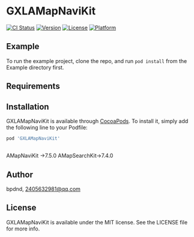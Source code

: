 # GXLAMapNaviKit

[![CI Status](https://img.shields.io/travis/bpdnd/GXLAMapNaviKit.svg?style=flat)](https://travis-ci.org/bpdnd/GXLAMapNaviKit)
[![Version](https://img.shields.io/cocoapods/v/GXLAMapNaviKit.svg?style=flat)](https://cocoapods.org/pods/GXLAMapNaviKit)
[![License](https://img.shields.io/cocoapods/l/GXLAMapNaviKit.svg?style=flat)](https://cocoapods.org/pods/GXLAMapNaviKit)
[![Platform](https://img.shields.io/cocoapods/p/GXLAMapNaviKit.svg?style=flat)](https://cocoapods.org/pods/GXLAMapNaviKit)

## Example

To run the example project, clone the repo, and run `pod install` from the Example directory first.

## Requirements

## Installation

GXLAMapNaviKit is available through [CocoaPods](https://cocoapods.org). To install
it, simply add the following line to your Podfile:

```ruby
pod 'GXLAMapNaviKit'
```
##
AMapNaviKit ->7.5.0
AMapSearchKit->7.4.0


## Author

bpdnd, 2405632981@qq.com

## License

GXLAMapNaviKit is available under the MIT license. See the LICENSE file for more info.
